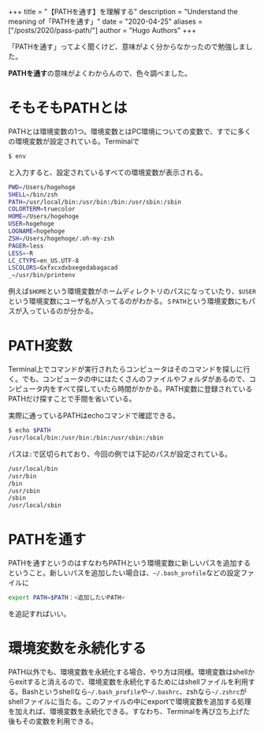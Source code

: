 +++
title = "【PATHを通す】を理解する"
description = "Understand the meaning of「PATHを通す」"
date = "2020-04-25"
aliases = ["/posts/2020/pass-path/"]
author = "Hugo Authors"
+++

「PATHを通す」ってよく聞くけど、意味がよく分からなかったので勉強しました。
<!--more-->
**PATHを通す**の意味がよくわからんので、色々調べました。

# そもそもPATHとは
PATHとは環境変数の1つ。環境変数とはPC環境についての変数で、すでに多くの環境変数が設定されている。Terminalで

```zsh
$ env
```
と入力すると、設定されているすべての環境変数が表示される。

```zsh
PWD=/Users/hogehoge
SHELL=/bin/zsh
PATH=/usr/local/bin:/usr/bin:/bin:/usr/sbin:/sbin
COLORTERM=truecolor
HOME=/Users/hogehoge
USER=hogehoge
LOGNAME=hogehoge
ZSH=/Users/hogehoge/.oh-my-zsh
PAGER=less
LESS=-R
LC_CTYPE=en_US.UTF-8
LSCOLORS=Gxfxcxdxbxegedabagacad
_=/usr/bin/printenv
```

例えば`$HOME`という環境変数がホームディレクトリのパスになっていたり、`$USER`という環境変数にユーザ名が入ってるのがわかる。`＄PATH`という環境変数にもパスが入っているのが分かる。


# PATH変数
Terminal上でコマンドが実行されたらコンピュータはそのコマンドを探しに行く。でも、コンピュータの中にはたくさんのファイルやフォルダがあるので、コンピュータ内をすべて探していたら時間がかかる。PATH変数に登録されているPATHだけ探すことで手間を省いている。


実際に通っているPATHはechoコマンドで確認できる。

```zsh
$ echo $PATH
/usr/local/bin:/usr/bin:/bin:/usr/sbin:/sbin
```

パスは`:`で区切られており、今回の例では下記のパスが設定されている。

```zsh
/usr/local/bin
/usr/bin
/bin
/usr/sbin
/sbin
/usr/local/sbin
```

# PATHを通す
PATHを通すというのはすなわちPATHという環境変数に新しいパスを追加するということ。新しいパスを追加したい場合は、`~/.bash_profile`などの設定ファイルに

```zsh
export PATH=$PATH：<追加したいPATH>
```
を追記すればいい。

# 環境変数を永続化する
PATH以外でも、環境変数を永続化する場合、やり方は同様。環境変数はshellからexitすると消えるので、環境変数を永続化するためにはshellファイルを利用する。Bashというshellなら`~/.bash_profile`や`~/.bashrc`、zshなら`~/.zshrc`がshellファイルに当たる。このファイルの中にexportで環境変数を追加する処理を加えれば、環境変数を永続化できる。すなわち、Terminalを再び立ち上げた後もその変数を利用できる。

